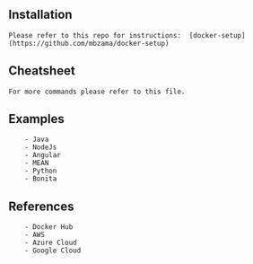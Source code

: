 ## Installation
	Please refer to this repo for instructions:  [docker-setup] (https://github.com/mbzama/docker-setup)
   
   

## Cheatsheet
	For more commands please refer to this file.
    
    
    
## Examples
	   	- Java
    	- NodeJs
    	- Angular
    	- MEAN
    	- Python
    	- Bonita


## References
		- Docker Hub
		- AWS
		- Azure Cloud
		- Google Cloud
